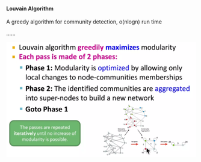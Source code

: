 #### Louvain Algorithm

A greedy algorithm for community detection, o(nlogn) run time

...... 

![image-20220720144557300](..\pics\Louvain_algorthim_overview.png)